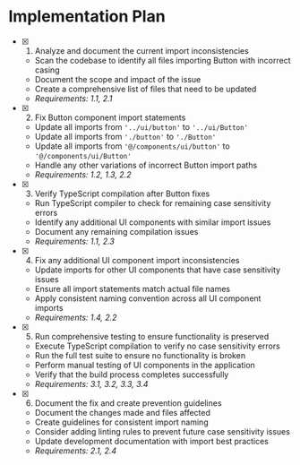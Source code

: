 # Implementation Plan

- [x] 1. Analyze and document the current import inconsistencies
  - Scan the codebase to identify all files importing Button with incorrect casing
  - Document the scope and impact of the issue
  - Create a comprehensive list of files that need to be updated
  - _Requirements: 1.1, 2.1_

- [x] 2. Fix Button component import statements
  - Update all imports from `'../ui/button'` to `'../ui/Button'` 
  - Update all imports from `'./button'` to `'./Button'`
  - Update all imports from `'@/components/ui/button'` to `'@/components/ui/Button'`
  - Handle any other variations of incorrect Button import paths
  - _Requirements: 1.2, 1.3, 2.2_

- [x] 3. Verify TypeScript compilation after Button fixes
  - Run TypeScript compiler to check for remaining case sensitivity errors
  - Identify any additional UI components with similar import issues
  - Document any remaining compilation issues
  - _Requirements: 1.1, 2.3_

- [x] 4. Fix any additional UI component import inconsistencies
  - Update imports for other UI components that have case sensitivity issues
  - Ensure all import statements match actual file names
  - Apply consistent naming convention across all UI component imports
  - _Requirements: 1.4, 2.2_

- [x] 5. Run comprehensive testing to ensure functionality is preserved
  - Execute TypeScript compilation to verify no case sensitivity errors
  - Run the full test suite to ensure no functionality is broken
  - Perform manual testing of UI components in the application
  - Verify that the build process completes successfully
  - _Requirements: 3.1, 3.2, 3.3, 3.4_

- [x] 6. Document the fix and create prevention guidelines
  - Document the changes made and files affected
  - Create guidelines for consistent import naming
  - Consider adding linting rules to prevent future case sensitivity issues
  - Update development documentation with import best practices
  - _Requirements: 2.1, 2.4_